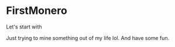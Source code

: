 # FirstMonero
Let's start with

Just trying to mine something out of my life lol.
And have some fun.
